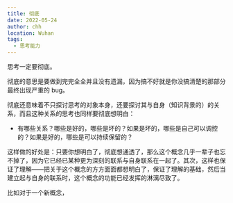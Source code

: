 ```yaml
---
title: 彻底
date: 2022-05-24
author: chh
location: Wuhan
tags:
  - 思考能力
---
```


思考一定要彻底。

彻底的意思是要做到完完全全并且没有遗漏，因为搞不好就是你没搞清楚的那部分最终出现严重的 bug。

彻底还意味着不只探讨思考的对象本身，还要探讨其与自身（知识背景的）的关系，而且这种关系的思考也同样要彻底想明白：

- 有哪些关系？哪些是好的，哪些是坏的？如果是坏的，哪些是自己可以调控的？如果是好的，哪些是可以持续保留的？

这样做的好处是：只要你想明白了，彻底想通透了，那么这个概念几乎一辈子也忘不掉了，因为它已经已某种更为深刻的联系与自身联系在一起了。其次，这样也保证了理解——把关于这个概念的方方面面都想明白了，保证了理解的基础，然后当建立起与自身的联系时，这个概念的功能已经发挥的淋漓尽致了。

比如对于一个新概念，

